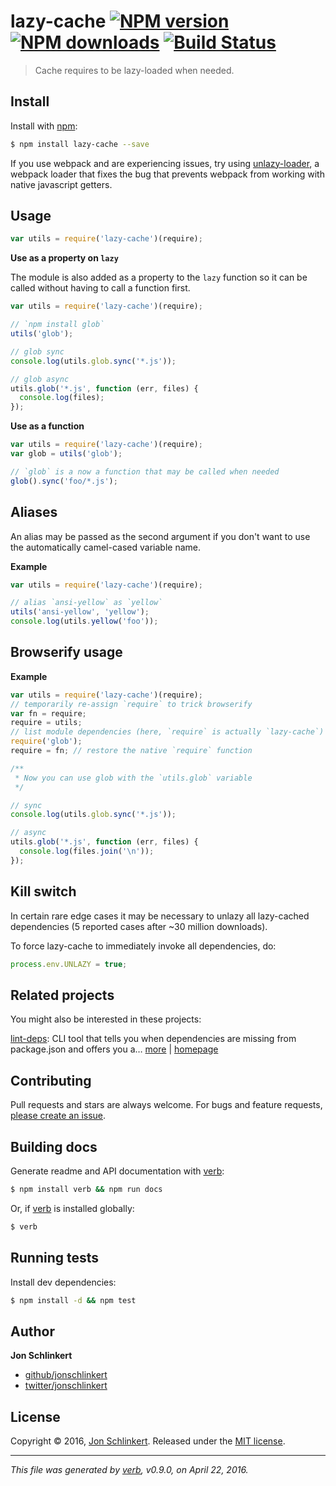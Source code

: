 # lazy-cache [![NPM version](https://img.shields.io/npm/v/lazy-cache.svg?style=flat)](https://www.npmjs.com/package/lazy-cache) [![NPM downloads](https://img.shields.io/npm/dm/lazy-cache.svg?style=flat)](https://npmjs.org/package/lazy-cache) [![Build Status](https://img.shields.io/travis/jonschlinkert/lazy-cache.svg?style=flat)](https://travis-ci.org/jonschlinkert/lazy-cache)

> Cache requires to be lazy-loaded when needed.




























































































































































































































<extoc></extoc>

## Install

Install with [npm](https://www.npmjs.com/):

```sh
$ npm install lazy-cache --save
```

If you use webpack and are experiencing issues, try using [unlazy-loader](https://github.com/doowb/unlazy-loader), a webpack loader that fixes the bug that prevents webpack from working with native javascript getters.

## Usage

```js
var utils = require('lazy-cache')(require);
```

**Use as a property on `lazy`**

The module is also added as a property to the `lazy` function
so it can be called without having to call a function first.

```js
var utils = require('lazy-cache')(require);

// `npm install glob`
utils('glob');

// glob sync
console.log(utils.glob.sync('*.js'));

// glob async
utils.glob('*.js', function (err, files) {
  console.log(files);
});
```

**Use as a function**

```js
var utils = require('lazy-cache')(require);
var glob = utils('glob');

// `glob` is a now a function that may be called when needed
glob().sync('foo/*.js');
```

## Aliases

An alias may be passed as the second argument if you don't want to use the automatically camel-cased variable name.

**Example**

```js
var utils = require('lazy-cache')(require);

// alias `ansi-yellow` as `yellow`
utils('ansi-yellow', 'yellow');
console.log(utils.yellow('foo'));
```

## Browserify usage

**Example**

```js
var utils = require('lazy-cache')(require);
// temporarily re-assign `require` to trick browserify
var fn = require;
require = utils;
// list module dependencies (here, `require` is actually `lazy-cache`)
require('glob');
require = fn; // restore the native `require` function

/**
 * Now you can use glob with the `utils.glob` variable
 */

// sync
console.log(utils.glob.sync('*.js'));

// async
utils.glob('*.js', function (err, files) {
  console.log(files.join('\n'));
});
```

## Kill switch

In certain rare edge cases it may be necessary to unlazy all lazy-cached dependencies (5 reported cases after ~30 million downloads).

To force lazy-cache to immediately invoke all dependencies, do:

```js
process.env.UNLAZY = true;
```

## Related projects

You might also be interested in these projects:

[lint-deps](https://www.npmjs.com/package/lint-deps): CLI tool that tells you when dependencies are missing from package.json and offers you a… [more](https://www.npmjs.com/package/lint-deps) | [homepage](https://github.com/jonschlinkert/lint-deps)

## Contributing

Pull requests and stars are always welcome. For bugs and feature requests, [please create an issue](https://github.com/jonschlinkert/lazy-cache/issues/new).

## Building docs

Generate readme and API documentation with [verb](https://github.com/verbose/verb):

```sh
$ npm install verb && npm run docs
```

Or, if [verb](https://github.com/verbose/verb) is installed globally:

```sh
$ verb
```

## Running tests

Install dev dependencies:

```sh
$ npm install -d && npm test
```

## Author

**Jon Schlinkert**

* [github/jonschlinkert](https://github.com/jonschlinkert)
* [twitter/jonschlinkert](http://twitter.com/jonschlinkert)

## License

Copyright © 2016, [Jon Schlinkert](https://github.com/jonschlinkert).
Released under the [MIT license](https://github.com/jonschlinkert/lazy-cache/blob/master/LICENSE).

***

_This file was generated by [verb](https://github.com/verbose/verb), v0.9.0, on April 22, 2016._